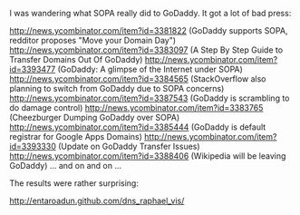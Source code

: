 I was wandering what SOPA really did to GoDaddy. It got a lot of bad press:

http://news.ycombinator.com/item?id=3381822 (GoDaddy supports SOPA, redditor proposes "Move your Domain Day")
http://news.ycombinator.com/item?id=3383097 (A Step By Step Guide to Transfer Domains Out Of GoDaddy)
http://news.ycombinator.com/item?id=3393477 (GoDaddy: A glimpse of the Internet under SOPA)
http://news.ycombinator.com/item?id=3384565 (StackOverflow also planning to switch from GoDaddy due to SOPA concerns)
http://news.ycombinator.com/item?id=3387543 (GoDaddy is scrambling to do damage control)
http://news.ycombinator.com/item?id=3383765 (Cheezburger Dumping GoDaddy over SOPA)
http://news.ycombinator.com/item?id=3385444 (GoDaddy is default registrar for Google Apps Domains)
http://news.ycombinator.com/item?id=3393330 (Update on GoDaddy Transfer Issues)
http://news.ycombinator.com/item?id=3388406 (Wikipedia will be leaving GoDaddy)
... and on and on ...

The results were rather surprising: 

http://entaroadun.github.com/dns_raphael_vis/

